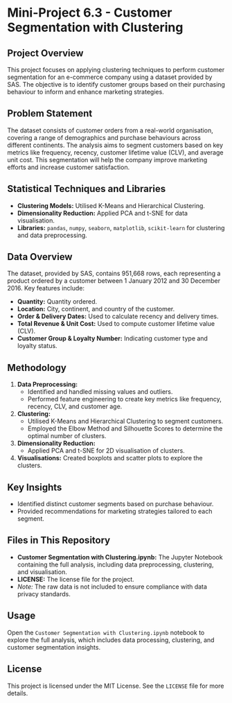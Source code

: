 # Mini-Project 6.3 - Customer Segmentation with Clustering

## Project Overview
This project focuses on applying clustering techniques to perform customer segmentation for an e-commerce company using a dataset provided by SAS. The objective is to identify customer groups based on their purchasing behaviour to inform and enhance marketing strategies.

## Problem Statement
The dataset consists of customer orders from a real-world organisation, covering a range of demographics and purchase behaviours across different continents. The analysis aims to segment customers based on key metrics like frequency, recency, customer lifetime value (CLV), and average unit cost. This segmentation will help the company improve marketing efforts and increase customer satisfaction.

## Statistical Techniques and Libraries
- **Clustering Models:** Utilised K-Means and Hierarchical Clustering.
- **Dimensionality Reduction:** Applied PCA and t-SNE for data visualisation.
- **Libraries:** `pandas`, `numpy`, `seaborn`, `matplotlib`, `scikit-learn` for clustering and data preprocessing.

## Data Overview
The dataset, provided by SAS, contains 951,668 rows, each representing a product ordered by a customer between 1 January 2012 and 30 December 2016. Key features include:
- **Quantity:** Quantity ordered.
- **Location:** City, continent, and country of the customer.
- **Order & Delivery Dates:** Used to calculate recency and delivery times.
- **Total Revenue & Unit Cost:** Used to compute customer lifetime value (CLV).
- **Customer Group & Loyalty Number:** Indicating customer type and loyalty status.

## Methodology
1. **Data Preprocessing:** 
   - Identified and handled missing values and outliers.
   - Performed feature engineering to create key metrics like frequency, recency, CLV, and customer age.
2. **Clustering:** 
   - Utilised K-Means and Hierarchical Clustering to segment customers.
   - Employed the Elbow Method and Silhouette Scores to determine the optimal number of clusters.
3. **Dimensionality Reduction:** 
   - Applied PCA and t-SNE for 2D visualisation of clusters.
4. **Visualisations:** Created boxplots and scatter plots to explore the clusters.

## Key Insights
- Identified distinct customer segments based on purchase behaviour.
- Provided recommendations for marketing strategies tailored to each segment.

## Files in This Repository
- **Customer Segmentation with Clustering.ipynb:** The Jupyter Notebook containing the full analysis, including data preprocessing, clustering, and visualisation.
- **LICENSE:** The license file for the project.
- *Note:* The raw data is not included to ensure compliance with data privacy standards.

## Usage
Open the `Customer Segmentation with Clustering.ipynb` notebook to explore the full analysis, which includes data processing, clustering, and customer segmentation insights.

## License
This project is licensed under the MIT License. See the `LICENSE` file for more details.
